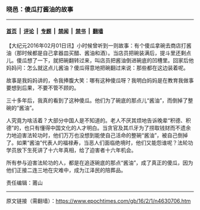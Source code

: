 ### 晓邑：傻瓜打酱油的故事

---

#### [首页](../../../..?n4630706) &nbsp;|&nbsp; [评论](../../../../../epoch-comment?n4630706) &nbsp;|&nbsp; [专题](../../../../../epoch-special?n4630706) &nbsp;|&nbsp; [禁闻](../../../../../epoch-news?n4630706) &nbsp;|&nbsp; [禁书](../../../../../books?n4630706) &nbsp;|&nbsp; [翻墙](https://github.com/gfw-breaker/nogfw/blob/master/README.md?n4630706)


<div class="post_content" id="artbody" itemprop="articleBody">
 <!-- article content begin -->
 <p>
  【大纪元2016年02月01日讯】小时候曾听到一则故事：有个傻瓜拿碗去商店打酱油（那时候都是自己拿器皿买醋、酱油和酒）。当店员把碗装满后，提斗里还剩点儿。傻瓜想了一下，就把碗翻转过来，叫店员把酱油倒进碗底的凹槽里。回家后他妈妈问：怎么就这点儿酱油？傻瓜得意地把碗翻过来说：那些都在这边装着呢。
 </p>
 <p>
  故事是我妈妈讲的，令我捧腹大笑：哪有这种傻瓜呀？我明白妈妈是在教育我做事要想到后果，不要不管不顾的。
 </p>
 <p>
  三十多年后，我真的看到了这种傻瓜。他们为了碗底的那点儿“酱油”，而倒掉了整碗的“酱油”。
 </p>
 <p>
  人究竟为啥活着？大部分中国人是不知道的。老人不厌其烦地告诉晚辈“积德、积德”的，也只有懂得中国文化的人才明白。当贪官及其爪牙为了捞取钱财而不遗余力地迫害法轮功时，他们万万也没想到能使自己活命的整碗“酱油”，被自己倒掉了。如果“酱油”代表人的福禄寿，当恶人们面临绝境时，他们又能怨谁呢？法轮功学员放下生死讲了十六年真相，给了迫害者十六年机会。
 </p>
 <p>
  所有参与迫害法轮功的人，都是在追逐碗底的那点“酱油”，成了真正的傻瓜，因为他们正接二连三地在灾难中，成为江泽民的陪葬品。
 </p>
 <p>
  责任编辑：莆山
 </p>
 <!-- article content end -->
 <div id="below_article_ad">
 </div>
</div>


---

原文链接（需翻墙）：https://www.epochtimes.com/gb/16/2/1/n4630706.htm
